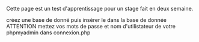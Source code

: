 Cette page est un test d'apprentissage pour un stage fait en deux semaine.

créez une base de donné puis insérer le dans la base de donnée 
ATTENTION mettez vos mots de passe et nom d'utilistateur de votre phpmyadmin dans connexion.php
